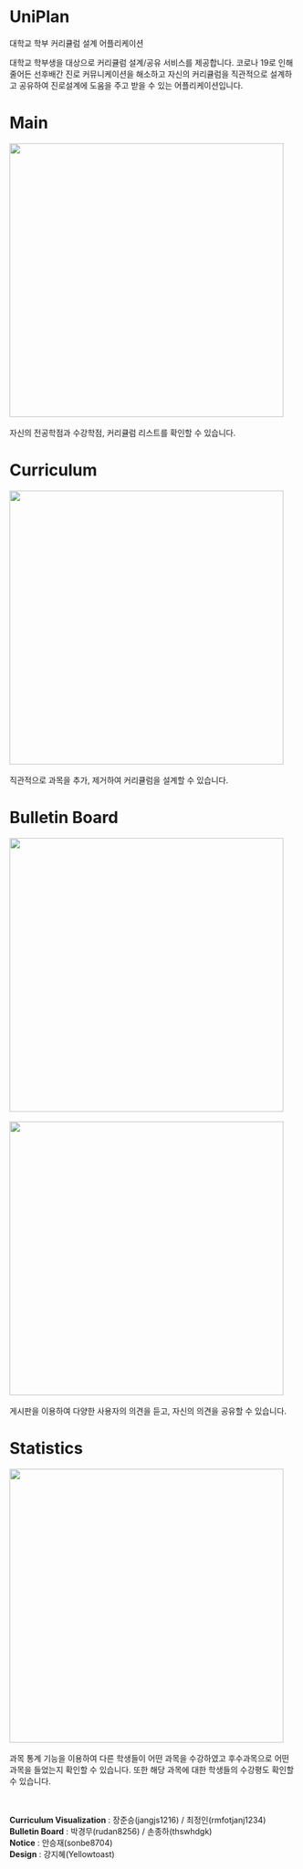 

# UniPlan

대학교 학부 커리큘럼 설계 어플리케이션

대학교 학부생을 대상으로 커리큘럼 설계/공유 서비스를 제공합니다.
코로나 19로 인해 줄어든 선후배간 진로 커뮤니케이션을 해소하고 자신의 커리큘럼을 직관적으로 설계하고 공유하여
진로설계에 도움을 주고 받을 수 있는 어플리케이션입니다.

# Main
<img width=480 hegith=600 src='http://drive.google.com/uc?export=view&id=1CIVPSntsMarP0lLfKyl2beLfrCA-9xRW' /><br><br>
자신의 전공학점과 수강학점, 커리큘럼 리스트를 확인할 수 있습니다.

# Curriculum
<img width=480 hegith=600 src='http://drive.google.com/uc?export=view&id=19ScSqWcIDF8j4ngkfUUDm8wjWRxJhopR' /><br><br>
직관적으로 과목을 추가, 제거하여 커리큘럼을 설계할 수 있습니다.

# Bulletin Board
<img width=480 hegith=600 src='http://drive.google.com/uc?export=view&id=1s_rrRWZoDMI-DXQumrvazgcYqRQFtF0c' /><br><br>
<img width=480 hegith=600 src='http://drive.google.com/uc?export=view&id=11kGxycTUJ4jd04dlzV4cZlhwoLug1w8V' /><br><br>
게시판을 이용하여 다양한 사용자의 의견을 듣고, 자신의 의견을 공유할 수 있습니다.

# Statistics
<img width=480 hegith=600 src='http://drive.google.com/uc?export=view&id=1Q0R7Tr36LQxSryYbM9pseg-wLUz9cNyi' /><br><br>
과목 통계 기능을 이용하여 다른 학생들이 어떤 과목을 수강하였고 후수과목으로 어떤 과목을 들었는지 확인할 수 있습니다.
또한 해당 과목에 대한 학생들의 수강평도 확인할 수 있습니다.

<br><br>
**Curriculum Visualization** : 장준승(jangjs1216) / 최정인(rmfotjanj1234)<br>
**Bulletin Board** : 박경무(rudan8256) / 손종하(thswhdgk)<br>
**Notice** : 안승재(sonbe8704)<br>
**Design** : 강지혜(Yellowtoast)<br>
